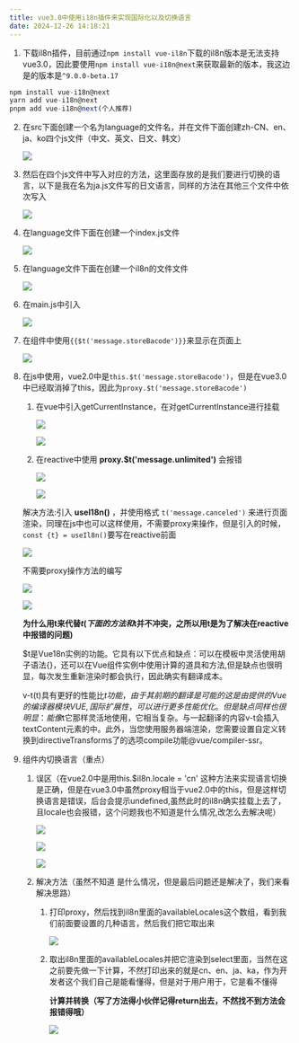 ```yaml
---
title: vue3.0中使用i18n插件来实现国际化以及切换语言
date: 2024-12-26 14:18:21
---
```


1. 下载il8n插件，目前通过`npm install vue-il8n`下载的il8n版本是无法支持vue3.0，因此要使用`npm install vue-i18n@next`来获取最新的版本，我这边是的版本是`^9.0.0-beta.17`
```js
npm install vue-i18n@next
yarn add vue-i18n@next
pnpm add vue-i18n@next(个人推荐)
```

2. 在src下面创建一个名为language的文件名，并在文件下面创建zh-CN、en、ja、ko四个js文件（中文、英文、日文、韩文）

    ![](https://raw.githubusercontent.com/xcom1057136457/DrawingBed/main/20241226142111.png)

3. 然后在四个js文件中写入对应的方法，这里面存放的是我们要进行切换的语言，以下是我在名为ja.js文件写的日文语言，同样的方法在其他三个文件中依次写入

    ![](https://raw.githubusercontent.com/xcom1057136457/DrawingBed/main/20241226142205.png)

4. 在language文件下面在创建一个index.js文件

    ![](https://raw.githubusercontent.com/xcom1057136457/DrawingBed/main/20241226142228.png)

5. 在language文件下面在创建一个il8n的文件文件

    ![](https://raw.githubusercontent.com/xcom1057136457/DrawingBed/main/20241226142256.png)

6. 在main.js中引入

    ![](https://raw.githubusercontent.com/xcom1057136457/DrawingBed/main/20241226142316.png)

7. 在组件中使用`{{$t('message.storeBacode')}}`来显示在页面上

    ![](https://raw.githubusercontent.com/xcom1057136457/DrawingBed/main/20241226142353.png)

8. 在js中使用，vue2.0中是`this.$t('message.storeBacode')`，但是在vue3.0中已经取消掉了this，因此为`proxy.$t('message.storeBacode')`

   1. 在vue中引入getCurrentInstance，在对getCurrentInstance进行挂载

      ![](https://raw.githubusercontent.com/xcom1057136457/DrawingBed/main/20241226142535.png)

      ![](https://raw.githubusercontent.com/xcom1057136457/DrawingBed/main/20241226142626.png)

    2. 在reactive中使用 **proxy.$t('message.unlimited')** 会报错
    
        ![](https://raw.githubusercontent.com/xcom1057136457/DrawingBed/main/20241226142937.png)

        ![](https://raw.githubusercontent.com/xcom1057136457/DrawingBed/main/20241226143005.png)

   解决方法:引入 **useI18n()** ，并使用格式 `t('message.canceled')` 来进行页面渲染，同理在js中也可以这样使用，不需要proxy来操作，但是引入的时候，`const {t} = useIl8n()`要写在reactive前面

    ![](https://raw.githubusercontent.com/xcom1057136457/DrawingBed/main/20241226143109.png)

   不需要proxy操作方法的编写

    ![](https://raw.githubusercontent.com/xcom1057136457/DrawingBed/main/20241226143134.png)

    ![](https://raw.githubusercontent.com/xcom1057136457/DrawingBed/main/20241226143148.png)

    **为什么用t来代替$t(下面的方法和$t并不冲突，之所以用t是为了解决在reactive中报错的问题)**

   $t是Vue18n实例的功能。它具有以下优点和缺点：可以在模板中灵活使用胡子语法{}，还可以在Vue组件实例中使用计算的道具和方法,但是缺点也很明显，每次发生重新渲染时都会执行，因此确实有翻译成本。

   v-t(t)具有更好的性能比$t功能，由于其前期的翻译是可能的这是由提供的Vue的编译器模块VUE,国际扩展性，可以进行更多性能优化。但是缺点同样也很明显：能像$t它那样灵活地使用，它相当复杂。与一起翻译的内容v-t会插入textContent元素的中。此外，当您使用服务器端渲染，您需要设置自定义转换到directiveTransforms了的选项compile功能@vue/compiler-ssr。

9. 组件内切换语言（重点）

    1. 误区（在vue2.0中是用this.$il8n.locale = 'cn' 这种方法来实现语言切换是正确，但是在vue3.0中虽然proxy相当于vue2.0中的this，但是这样切换语言是错误，后台会提示undefined,虽然此时的il8n确实挂载上去了，且locale也会报错，这个问题我也不知道是什么情况,改怎么去解决呢）

        ![](https://raw.githubusercontent.com/xcom1057136457/DrawingBed/main/20241226143545.png)

        ![](https://raw.githubusercontent.com/xcom1057136457/DrawingBed/main/20241226143602.png)

        ![](https://raw.githubusercontent.com/xcom1057136457/DrawingBed/main/20241226143616.png)

    2. 解决方法（虽然不知道 是什么情况，但是最后问题还是解决了，我们来看解决思路）

        1. 打印proxy，然后找到il8n里面的availableLocales这个数组，看到我们前面要设置的几种语言，然后我们把它取出来

            ![](https://raw.githubusercontent.com/xcom1057136457/DrawingBed/main/20241226143655.png)

        2. 取出il8n里面的availableLocales并把它渲染到select里面，当然在这之前要先做一下计算，不然打印出来的就是cn、en、ja、ka，作为开发者这个我们自己是能看懂得，但是对于用户用于，它是看不懂得

            **计算并转换（写了方法得小伙伴记得return出去，不然找不到方法会报错得哦）**

            ![](https://raw.githubusercontent.com/xcom1057136457/DrawingBed/main/20241226143751.png)